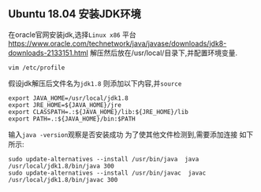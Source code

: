 ## Ubuntu 18.04 安装JDK环境

在oracle官网安装jdk,选择`Linux x86` 平台
https://www.oracle.com/technetwork/java/javase/downloads/jdk8-downloads-2133151.html
解压然后放在/usr/local/目录下,并配置环境变量.

```shell
vim /etc/profile
```
假设jdk解压后文件名为`jdk1.8`
则添加以下内容,并`source`

```shell
export JAVA_HOME=/usr/local/jdk1.8
export JRE_HOME=${JAVA_HOME}/jre
export CLASSPATH=.:${JAVA_HOME}/lib:${JRE_HOME}/lib
export PATH=.:${JAVA_HOME}/bin:$PATH
```
输入`java -version`观察是否安装成功
为了使其他文件检测到,需要添加连接
如下所示:

```shell
sudo update-alternatives --install /usr/bin/java  java  /usr/local/jdk1.8/bin/java 300
sudo update-alternatives --install /usr/bin/javac  javac  /usr/local/jdk1.8/bin/javac 300
```
